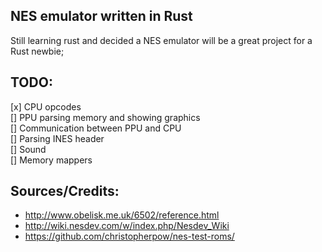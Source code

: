 ## NES emulator written in Rust
Still learning rust and decided a NES emulator will be a great project for a Rust newbie;

## TODO:
[x] CPU opcodes  
[] PPU parsing memory and showing graphics  
[] Communication between PPU and CPU  
[] Parsing INES header  
[] Sound  
[] Memory mappers

## Sources/Credits:
- http://www.obelisk.me.uk/6502/reference.html  
- http://wiki.nesdev.com/w/index.php/Nesdev_Wiki  
- https://github.com/christopherpow/nes-test-roms/  